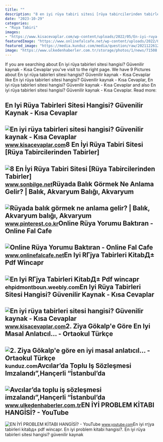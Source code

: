 ```yaml
---
title: ""
description: "8 en i̇yi rüya tabiri sitesi [rüya tabircilerinden tabirler]"
date: "2023-10-29"
categories:
- "Ruya Tabiri"
images:
- "https://www.kisacevaplar.com/wp-content/uploads/2022/05/En-iyi-ruya-tabirleri-sitesi-hangisi-512x420.jpg"
featuredImage: "https://www.onlinefalcafe.net/wp-content/uploads/2022/07/Ruya-tabirleri-nedir-nasil-yorumlanir-Online-ruya-tabirleri-net-gercek-ruya-tabirleri-en-iyi-ruya-tabiri-ruya-tabirleri-neye-gore-yapilir-Yeni-ruya-tabirleri-ruya-tabirleri-sozlugu-768x445.png"
featured_image: "https://media.kunduz.com/media/question/raw/20211226120716114706-4222220.jpg?h=512"
image: "https://www.ulkedenhaberler.com.tr/storage/photos/1/news/71508.webp"
---
```


If you are searching about En iyi rüya tabirleri sitesi hangisi? Güvenilir kaynak - Kısa Cevaplar you've visit to the right page. We have 9 Pictures about En iyi rüya tabirleri sitesi hangisi? Güvenilir kaynak - Kısa Cevaplar like En iyi rüya tabirleri sitesi hangisi? Güvenilir kaynak - Kısa Cevaplar, En iyi rüya tabirleri sitesi hangisi? Güvenilir kaynak - Kısa Cevaplar and also En iyi rüya tabirleri sitesi hangisi? Güvenilir kaynak - Kısa Cevaplar. Read more:

En Iyi Rüya Tabirleri Sitesi Hangisi? Güvenilir Kaynak - Kısa Cevaplar
----------------------------------------------------------------------

 ![En iyi rüya tabirleri sitesi hangisi? Güvenilir kaynak - Kısa Cevaplar](https://www.kisacevaplar.com/wp-content/uploads/2022/05/En-iyi-ruya-tabirleri-sitesi-hangisi-512x420.jpg) <small>www.kisacevaplar.com</small>8 En İyi Rüya Tabiri Sitesi \[Rüya Tabircilerinden Tabirler\]
-------------------------------------------------------------

 ![8 En İyi Rüya Tabiri Sitesi [Rüya Tabircilerinden Tabirler]](https://www.sonbilge.net/wp-content/uploads/2021/09/dinir-uya-tabirleri.jpg) <small>www.sonbilge.net</small>Rüyada Balık Görmek Ne Anlama Gelir? | Balık, Akvaryum Balığı, Akvaryum
-----------------------------------------------------------------------

 ![Rüyada balık görmek ne anlama gelir? | Balık, Akvaryum balığı, Akvaryum](https://i.pinimg.com/originals/4a/1f/cc/4a1fcc884e86ce0f7e35c1da23539c59.jpg) <small>www.pinterest.co.kr</small>Online Rüya Yorumu Baktıran - Online Fal Cafe
---------------------------------------------

 ![Online Rüya Yorumu Baktıran - Online Fal Cafe](https://www.onlinefalcafe.net/wp-content/uploads/2022/07/Ruya-tabirleri-nedir-nasil-yorumlanir-Online-ruya-tabirleri-net-gercek-ruya-tabirleri-en-iyi-ruya-tabiri-ruya-tabirleri-neye-gore-yapilir-Yeni-ruya-tabirleri-ruya-tabirleri-sozlugu-768x445.png) <small>www.onlinefalcafe.net</small>En Iyi RГјya Tabirleri KitabД± Pdf Wincapr
------------------------------------------

 ![En Iyi RГјya Tabirleri KitabД± Pdf wincapr](http://archive.org/services/img/Islah-e-nafsAurTablighiJamaatByQariMohammadTayyabSahab) <small>ehpidmontboun.weebly.com</small>En Iyi Rüya Tabirleri Sitesi Hangisi? Güvenilir Kaynak - Kısa Cevaplar
----------------------------------------------------------------------

 ![En iyi rüya tabirleri sitesi hangisi? Güvenilir kaynak - Kısa Cevaplar](https://www.kisacevaplar.com/wp-content/uploads/2022/05/en-iyi-ruya-tabiri-siteleri.jpg) <small>www.kisacevaplar.com</small>2. Ziya Gökalp'e Göre En Iyi Masal Anlatıcıl... - Ortaokul Türkçe
-----------------------------------------------------------------

 ![2. Ziya Gökalp'e göre en iyi masal anlatıcıl... - Ortaokul Türkçe](https://media.kunduz.com/media/question/raw/20211226120716114706-4222220.jpg?h=512) <small>kunduz.com</small>Avcılar’da Toplu Iş Sözleşmesi Imzalandı”,Hançerli “İstanbul’da
---------------------------------------------------------------

 ![Avcılar’da toplu iş sözleşmesi imzalandı”,Hançerli “İstanbul’da](https://www.ulkedenhaberler.com.tr/storage/photos/1/news/71508.webp) <small>www.ulkedenhaberler.com.tr</small>EN İYİ PROBLEM KİTABI HANGİSİ? - YouTube
----------------------------------------

 ![EN İYİ PROBLEM KİTABI HANGİSİ? - YouTube](https://i.ytimg.com/vi/pbPaMDpJp_8/maxresdefault.jpg) <small>www.youtube.com</small>En iyi rгјya tabirleri kitabд± pdf wincapr. En i̇yi̇ problem ki̇tabi hangi̇si̇?. En iyi rüya tabirleri sitesi hangisi? güvenilir kaynak
